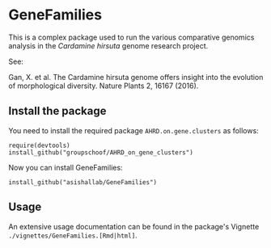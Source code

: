 # GeneFamilies

This is a complex package used to run the various comparative genomics analysis in the _Cardamine hirsuta_ genome research project.

See:

Gan, X. et al. The Cardamine hirsuta genome offers insight into the evolution of morphological diversity. Nature Plants 2, 16167 (2016).

## Install the package

You need to install the required package `AHRD.on.gene.clusters` as follows:
```
require(devtools)
install_github("groupschoof/AHRD_on_gene_clusters")
```

Now you can install GeneFamilies:
```
install_github("asishallab/GeneFamilies")
```

## Usage

An extensive usage documentation can be found in the package's Vignette `./vignettes/GeneFamilies.[Rmd|html]`.

